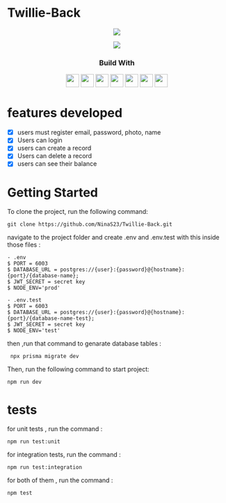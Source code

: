 # Twillie-Back

<div align="center">
	<img src="https://emojipedia-us.s3.amazonaws.com/source/microsoft-teams/337/money-bag_1f4b0.png">
</div>


<p align = "center">
   <img src="https://img.shields.io/badge/author-NinaS23-4dae71?style=flat-square" />
</p>


<div align="center">
  <h3>Build With</h3>

<img src="https://img.shields.io/badge/TypeScript-007ACC?style=for-the-badge&logo=typescript&logoColor=white" height="30px"/>
<img src="https://img.shields.io/badge/Jest-C21325?style=for-the-badge&logo=jest&logoColor=white" height="30px"/>
<img src="https://img.shields.io/badge/Prisma-3982CE?style=for-the-badge&logo=Prisma&logoColor=white" height="30px"/>
<img src="https://img.shields.io/badge/Express.js-000000?style=for-the-badge&logo=express&logoColor=white" height="30px"/>
<img src="https://img.shields.io/badge/PostgreSQL-316192?style=for-the-badge&logo=postgresql&logoColor=white" height="30px"/>
<img src="https://img.shields.io/badge/Node.js-339933?style=for-the-badge&logo=nodedotjs&logoColor=white" height="30px"/>
<img src="https://img.shields.io/badge/Heroku-430098?style=for-the-badge&logo=heroku&logoColor=white" height="30px"/>
</div>


#  features developed 
- [x] users must register email, password, photo, name
- [x] Users can login
- [x] users can create a record
- [x] Users can delete a record
- [x] users can see their balance

<!-- Getting Started -->

# Getting Started

To clone the project, run the following command:

```git
git clone https://github.com/NinaS23/Twillie-Back.git
```

navigate to the project folder and create .env and .env.test with this inside those files :

```git
- .env
$ PORT = 6003
$ DATABASE_URL = postgres://{user}:{password}@{hostname}:{port}/{database-name};
$ JWT_SECRET = secret key
$ NODE_ENV='prod'
```

```git
- .env.test
$ PORT = 6003
$ DATABASE_URL = postgres://{user}:{password}@{hostname}:{port}/{database-name-test};
$ JWT_SECRET = secret key 
$ NODE_ENV='test'
```
 then ,run that command to genarate database tables :
```git
 npx prisma migrate dev
```

Then, run the following command to start project:

```git
npm run dev 
```


# tests 

for unit tests , run the command :

```git
npm run test:unit
```
for integration tests, run the command :

```git
npm run test:integration
```
for both of them , run the command :
 ``` git
 npm test
 ```
